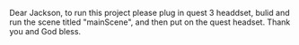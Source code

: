 Dear Jackson,
to run this project please plug in quest 3 headdset, bulid and run the scene titled "mainScene", and then put on the quest headset. Thank you and God bless.
